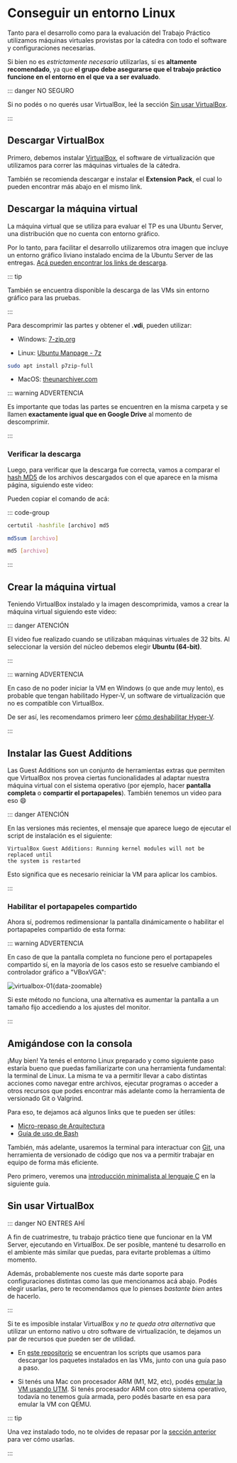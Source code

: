 # Conseguir un entorno Linux

Tanto para el desarrollo como para la evaluación del Trabajo Práctico utilizamos
máquinas virtuales provistas por la cátedra con todo el software y
configuraciones necesarias.

Si bien no es _estrictamente necesario_ utilizarlas, sí es **altamente
recomendado**, ya que **el grupo debe asegurarse que el trabajo práctico
funcione en el entorno en el que va a ser evaluado**.

::: danger NO SEGURO

Si no podés o no querés usar VirtualBox, leé la sección [Sin usar
VirtualBox](#sin-usar-virtualbox).

:::

## Descargar VirtualBox

Primero, debemos instalar
[VirtualBox](https://faq.utnso.com.ar/virtualbox), el software de
virtualización que utilizamos para correr las máquinas virtuales de la cátedra.

También se recomienda descargar e instalar el **Extension Pack**, el cual lo
pueden encontrar más abajo en el mismo link.

## Descargar la máquina virtual

La máquina virtual que se utiliza para evaluar el TP es una Ubuntu Server, una
distribución que no cuenta con entorno gráfico.

Por lo tanto, para facilitar el desarrollo utilizaremos otra imagen que incluye
un entorno gráfico liviano instalado encima de la Ubuntu Server de las entregas.
[Acá pueden encontrar los links de descarga](/recursos/vms#xubuntu).

::: tip

También se encuentra disponible la descarga de las VMs sin entorno gráfico para
las pruebas.

:::

Para descomprimir las partes y obtener el **.vdi**, pueden utilizar:

- Windows: [7-zip.org](https://www.7-zip.org/)

- Linux: [Ubuntu Manpage - 7z](http://manpages.ubuntu.com/manpages/jammy/man1/7z.1.html)

```bash
sudo apt install p7zip-full
```

- MacOS: [theunarchiver.com](https://theunarchiver.com/)


::: warning ADVERTENCIA

Es importante que todas las partes se encuentren en la misma carpeta y se llamen
**exactamente igual que en Google Drive** al momento de descomprimir.

:::

### Verificar la descarga

Luego, para verificar que la descarga fue correcta, vamos a comparar el
[hash MD5](https://es.wikipedia.org/wiki/MD5) de los archivos descargados con el
que aparece en la misma página, siguiendo este video:

<YouTube v="0CL9Os8IUcY"/>

Pueden copiar el comando de acá:

::: code-group

```cmd [Windows]
certutil -hashfile [archivo] md5
```

```bash [Linux]
md5sum [archivo]
```

```bash [MacOS]
md5 [archivo]
```

:::

## Crear la máquina virtual

Teniendo VirtualBox instalado y la imagen descomprimida, vamos a crear la
máquina virtual siguiendo este video:

::: danger ATENCIÓN

El video fue realizado cuando se utilizaban máquinas virtuales de 32 bits. Al
seleccionar la versión del núcleo debemos elegir **Ubuntu (64-bit)**.

:::

<YouTube v="DmkSXv_Xa-U"/>

::: warning ADVERTENCIA

En caso de no poder iniciar la VM en Windows (o que ande muy lento), es probable
que tengan habilitado Hyper-V, un software de virtualización que no es
compatible con VirtualBox.

De ser así, les recomendamos primero leer
[cómo deshabilitar Hyper-V](https://docs.microsoft.com/es-es/troubleshoot/windows-client/application-management/virtualization-apps-not-work-with-hyper-v).

:::

## Instalar las Guest Additions

Las Guest Additions son un conjunto de herramientas extras que permiten que
VirtualBox nos provea ciertas funcionalidades al adaptar nuestra máquina virtual
con el sistema operativo (por ejemplo, hacer **pantalla completa** o **compartir
el portapapeles**). También tenemos un video para eso :smile:

<YouTube v="uMoO58tPc5c"/>

::: danger ATENCIÓN

En las versiones más recientes, el mensaje que aparece luego de ejecutar el
script de instalación es el siguiente:
```
VirtualBox Guest Additions: Running kernel modules will not be replaced until
the system is restarted
```
Esto significa que es necesario reiniciar la VM para aplicar los cambios.

:::

### Habilitar el portapapeles compartido

Ahora sí, podremos redimensionar la pantalla dinámicamente o habilitar el
portapapeles compartido de esta forma:

<YouTube v="xJ52dDTfCHo"/>

::: warning ADVERTENCIA

En caso de que la pantalla completa no funcione pero el portapapeles compartido
sí, en la mayoría de los casos esto se resuelve cambiando el controlador gráfico
a "VBoxVGA":

![virtualbox-01](/img/primeros-pasos/linux/virtualbox-01.png){data-zoomable}

Si este método no funciona, una alternativa es aumentar la pantalla a un tamaño
fijo accediendo a los ajustes del monitor.

:::

## Amigándose con la consola

¡Muy bien! Ya tenés el entorno Linux preparado y como siguiente paso estaría
bueno que puedas familiarizarte con una herramienta fundamental: la terminal de
Linux. La misma te va a permitir llevar a cabo distintas acciones como navegar
entre archivos, ejecutar programas o acceder a otros recursos que podes
encontrar más adelante como la herramienta de versionado Git o Valgrind.

Para eso, te dejamos acá algunos links que te pueden ser útiles:

- [Micro-repaso de Arquitectura](https://faq.utnso.com.ar/guia-repaso-arquitectura)
- [Guía de uso de Bash](/guias/consola/bash)

También, más adelante, usaremos la terminal para interactuar con
[Git](/primeros-pasos/git), una herramienta de versionado de código que nos va a
permitir trabajar en equipo de forma más eficiente.

Pero primero, veremos una
[introducción minimalista al lenguaje C](/primeros-pasos/lenguaje-c) en la
siguiente guía.

## Sin usar VirtualBox

::: danger NO ENTRES AHÍ

A fin de cuatrimestre, tu trabajo práctico tiene que funcionar en la VM
Server, ejecutando en VirtualBox. De ser posible, mantené tu desarrollo
en el ambiente más similar que puedas, para evitarte problemas a último
momento.

Además, probablemente nos cueste más darte soporte para configuraciones
distintas como las que mencionamos acá abajo. Podés elegir usarlas, pero
te recomendamos que lo pienses _bastante bien_ antes de hacerlo.

:::

Si te es imposible instalar VirtualBox y _no te queda otra alternativa_
que utilizar un entorno nativo u otro software de virtualización, te
dejamos un par de recursos que pueden ser de utilidad.

- En [este repositorio](https://faq.utnso.com.ar/entorno-vms) se
encuentran los scripts que usamos para descargar los paquetes instalados
en las VMs, junto con una guía paso a paso.

- Si tenés una Mac con procesador ARM (M1, M2, etc), podés [emular la VM
usando UTM](/guias/herramientas/macos-arm). Si tenés procesador ARM con
otro sistema operativo, todavía no tenemos guía armada, pero podés
basarte en esa para emular la VM con QEMU.

::: tip

Una vez instalado todo, no te olvides de repasar por la [sección
anterior](#amigandose-con-la-consola) para ver cómo usarlas.

:::
